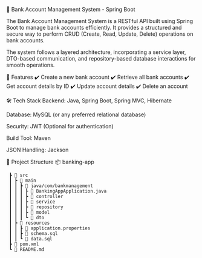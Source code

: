 🏦 Bank Account Management System - Spring Boot

The Bank Account Management System is a RESTful API built using Spring Boot to manage bank accounts efficiently. It provides a structured and secure way to perform CRUD (Create, Read, Update, Delete) operations on bank accounts.

The system follows a layered architecture, incorporating a service layer, DTO-based communication, and repository-based database interactions for smooth operations.

🚀 Features
✔️ Create a new bank account
✔️ Retrieve all bank accounts
✔️ Get account details by ID
✔️ Update account details
✔️ Delete an account

🛠️ Tech Stack
  Backend: Java, Spring Boot, Spring MVC, Hibernate

  Database: MySQL (or any preferred relational database)

  Security: JWT (Optional for authentication)

  Build Tool: Maven

  JSON Handling: Jackson

📂 Project Structure
      📦 banking-app  
    
     ┣ 📂 src  
     ┃ ┣ 📂 main  
     ┃ ┃ ┣ 📂 java/com/bankmanagement  
     ┃ ┃ ┃ ┣ 📜 BankingAppApplication.java  
     ┃ ┃ ┃ ┣ 📂 controller  
     ┃ ┃ ┃ ┣ 📂 service  
     ┃ ┃ ┃ ┣ 📂 repository  
     ┃ ┃ ┃ ┣ 📂 model  
     ┃ ┃ ┃ ┗ 📂 dto  
     ┃ ┣ 📂 resources  
     ┃ ┃ ┣ 📜 application.properties  
     ┃ ┃ ┣ 📜 schema.sql  
     ┃ ┃ ┗ 📜 data.sql  
     ┣ 📜 pom.xml  
     ┗ 📜 README.md  


